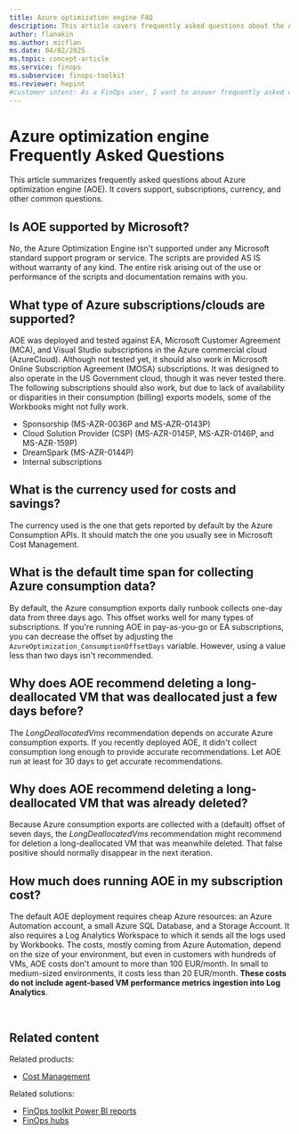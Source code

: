 ```yaml
---
title: Azure optimization engine FAQ
description: This article covers frequently asked questions about the Azure Optimization Engine (AOE), including support, subscriptions, and currency.
author: flanakin
ms.author: micflan
ms.date: 04/02/2025
ms.topic: concept-article
ms.service: finops
ms.subservice: finops-toolkit
ms.reviewer: hepint
#customer intent: As a FinOps user, I want to answer frequently asked questions about Azure optimization engine.
---
```


<!-- markdownlint-disable-next-line MD025 -->
# Azure optimization engine Frequently Asked Questions

This article summarizes frequently asked questions about Azure optimization engine (AOE). It covers support, subscriptions, currency, and other common questions.

## Is AOE supported by Microsoft?

No, the Azure Optimization Engine isn't supported under any Microsoft standard support program or service. The scripts are provided AS IS without warranty of any kind. The entire risk arising out of the use or performance of the scripts and documentation remains with you.

## What type of Azure subscriptions/clouds are supported?

AOE was deployed and tested against EA, Microsoft Customer Agreement (MCA), and Visual Studio subscriptions in the Azure commercial cloud (AzureCloud). Although not tested yet, it should also work in Microsoft Online Subscription Agreement (MOSA) subscriptions. It was designed to also operate in the US Government cloud, though it was never tested there. The following subscriptions should also work, but due to lack of availability or disparities in their consumption (billing) exports models, some of the Workbooks might not fully work.

- Sponsorship (MS-AZR-0036P and MS-AZR-0143P)
- Cloud Solution Provider (CSP) (MS-AZR-0145P, MS-AZR-0146P, and MS-AZR-159P)
- DreamSpark (MS-AZR-0144P)
- Internal subscriptions

## What is the currency used for costs and savings?

The currency used is the one that gets reported by default by the Azure Consumption APIs. It should match the one you usually see in Microsoft Cost Management.

## What is the default time span for collecting Azure consumption data?

By default, the Azure consumption exports daily runbook collects one-day data from three days ago. This offset works well for many types of subscriptions. If you're running AOE in pay-as-you-go or EA subscriptions, you can decrease the offset by adjusting the `AzureOptimization_ConsumptionOffsetDays` variable. However, using a value less than two days isn't recommended.

## Why does AOE recommend deleting a long-deallocated VM that was deallocated just a few days before?

The _LongDeallocatedVms_ recommendation depends on accurate Azure consumption exports. If you recently deployed AOE, it didn't collect consumption long enough to provide accurate recommendations. Let AOE run at least for 30 days to get accurate recommendations.

## Why does AOE recommend deleting a long-deallocated VM that was already deleted?

Because Azure consumption exports are collected with a (default) offset of seven days, the _LongDeallocatedVms_ recommendation might recommend for deletion a long-deallocated VM that was meanwhile deleted. That false positive should normally disappear in the next iteration.

## How much does running AOE in my subscription cost?

The default AOE deployment requires cheap Azure resources: an Azure Automation account, a small Azure SQL Database, and a Storage Account. It also requires a Log Analytics Workspace to which it sends all the logs used by Workbooks. The costs, mostly coming from Azure Automation, depend on the size of your environment, but even in customers with hundreds of VMs, AOE costs don't amount to more than 100 EUR/month. In small to medium-sized environments, it costs less than 20 EUR/month. **These costs do not include agent-based VM performance metrics ingestion into Log Analytics**.

<br>

## Related content

Related products:

- [Cost Management](/azure/cost-management-billing/costs/)

Related solutions:

- [FinOps toolkit Power BI reports](../power-bi/reports.md)
- [FinOps hubs](../hubs/finops-hubs-overview.md)